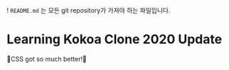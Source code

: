 ! `README.md` 는 모든 git repository가 가져야 하는 파일입니다.

# Learning Kokoa Clone 2020 Update

🐣CSS got so much better!🐣
